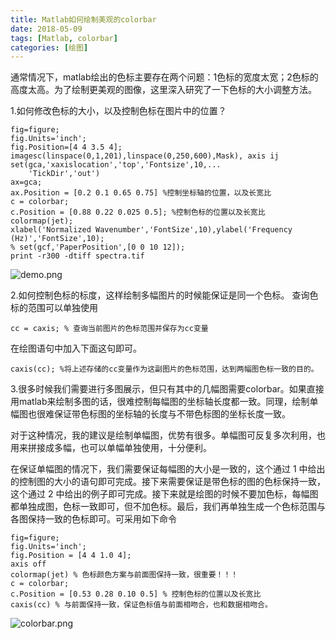 ```yaml
---
title: Matlab如何绘制美观的colorbar
date: 2018-05-09
tags: [Matlab, colorbar]
categories: [绘图]
---
```


通常情况下，matlab绘出的色标主要存在两个问题：1色标的宽度太宽；2色标的高度太高。为了绘制更美观的图像，这里深入研究了一下色标的大小调整方法。

1.如何修改色标的大小，以及控制色标在图片中的位置？
```
fig=figure;
fig.Units='inch';
fig.Position=[4 4 3.5 4];
imagesc(linspace(0,1,201),linspace(0,250,600),Mask), axis ij
set(gca,'xaxislocation','top','Fontsize',10,...
    'TickDir','out')
ax=gca;
ax.Position = [0.2 0.1 0.65 0.75] %控制坐标轴的位置，以及长宽比
c = colorbar;
c.Position = [0.88 0.22 0.025 0.5]; %控制色标的位置以及长宽比
colormap(jet);
xlabel('Normalized Wavenumber','FontSize',10),ylabel('Frequency (Hz)','FontSize',10);
% set(gcf,'PaperPosition',[0 0 10 12]);
print -r300 -dtiff spectra.tif
```
<!-- more -->
![demo.png](https://i.postimg.cc/d1nhj5WN/figure.png)




2.如何控制色标的标度，这样绘制多幅图片的时候能保证是同一个色标。
查询色标的范围可以单独使用
```
cc = caxis; % 查询当前图片的色标范围并保存为cc变量
```
在绘图语句中加入下面这句即可。
```
caxis(cc); %将上述存储的cc变量作为这副图片的色标范围，达到两幅图色标一致的目的。
```

3.很多时候我们需要进行多图展示，但只有其中的几幅图需要colorbar。如果直接用matlab来绘制多图的话，很难控制每幅图的坐标轴长度都一致。同理，绘制单幅图也很难保证带色标图的坐标轴的长度与不带色标图的坐标长度一致。

对于这种情况，我的建议是绘制单幅图，优势有很多。单幅图可反复多次利用，也用来拼接成多幅，也可以单幅单独使用，十分便利。

在保证单幅图的情况下，我们需要保证每幅图的大小是一致的，这个通过 1 中给出的控制图的大小的语句即可完成。接下来需要保证是带色标的图的色标保持一致，这个通过 2 中给出的例子即可完成。接下来就是绘图的时候不要加色标，每幅图都单独成图，色标一致即可，但不加色标。最后，我们再单独生成一个色标范围与各图保持一致的色标即可。可采用如下命令
```
fig=figure;
fig.Units='inch';
fig.Position = [4 4 1.0 4];
axis off
colormap(jet) % 色标颜色方案与前面图保持一致，很重要！！！
c = colorbar;
c.Position = [0.53 0.28 0.10 0.5] % 控制色标的位置以及长宽比
caxis(cc) % 与前面保持一致，保证色标值与前面相吻合，也和数据相吻合。
```

![colorbar.png](https://i.postimg.cc/C1wZ834f/colorbar.png)
